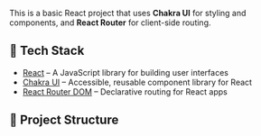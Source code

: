 This is a basic React project that uses **Chakra UI** for styling and components, and **React Router** for client-side routing.

## 🚀 Tech Stack

- [React](https://reactjs.org/) – A JavaScript library for building user interfaces
- [Chakra UI](https://chakra-ui.com/) – Accessible, reusable component library for React
- [React Router DOM](https://reactrouter.com/) – Declarative routing for React apps

## 📁 Project Structure
